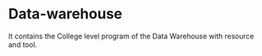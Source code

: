 # Data-warehouse
It contains the College level program of the Data Warehouse with resource and tool.
